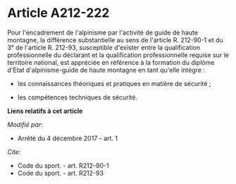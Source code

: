 # Article A212-222

Pour l'encadrement de l'alpinisme par l'activité de guide de haute montagne, la différence substantielle au sens de l'article
R. 212-90-1 et du 3° de l'article R. 212-93, susceptible d'exister entre la qualification professionnelle du déclarant et la
qualification professionnelle requise sur le territoire national, est appréciée en référence à la formation du diplôme d'Etat
d'alpinisme-guide de haute montagne en tant qu'elle intègre :

- les connaissances théoriques et pratiques en matière de sécurité ;

- les compétences techniques de sécurité.

**Liens relatifs à cet article**

_Modifié par_:

  - Arrêté du 4 décembre 2017 - art. 1

_Cite_:

  - Code du sport. - art. R212-90-1
  - Code du sport. - art. R212-93
